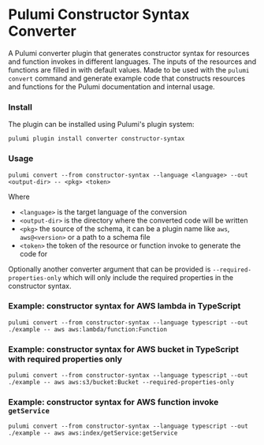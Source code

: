 # Pulumi Constructor Syntax Converter

A Pulumi converter plugin that generates constructor syntax for resources and function invokes in different languages. The inputs of the resources and functions are filled in with default values. Made to be used with the `pulumi convert` command and generate example code that constructs resources and functions for the Pulumi documentation and internal usage.

### Install
The plugin can be installed using Pulumi's plugin system:
```console
pulumi plugin install converter constructor-syntax
```

### Usage
```
pulumi convert --from constructor-syntax --language <language> --out <output-dir> -- <pkg> <token>
```
Where 
 - `<language>` is the target language of the conversion
 - `<output-dir>` is the directory where the converted code will be written
 - `<pkg>` the source of the schema, it can be a plugin name like `aws`, `aws@<version>` or a path to a schema file
 - `<token>` the token of the resource or function invoke to generate the code for

Optionally another converter argument that can be provided is `--required-properties-only` which will only include the required properties in the constructor syntax.

### Example: constructor syntax for AWS lambda in TypeScript
```
pulumi convert --from constructor-syntax --language typescript --out ./example -- aws aws:lambda/function:Function
```
### Example: constructor syntax for AWS bucket in TypeScript with required properties only
```
pulumi convert --from constructor-syntax --language typescript --out ./example -- aws aws:s3/bucket:Bucket --required-properties-only
```
### Example: constructor syntax for AWS function invoke `getService`
```
pulumi convert --from constructor-syntax --language typescript --out ./example -- aws aws:index/getService:getService
```